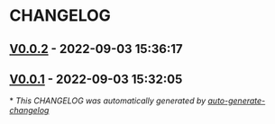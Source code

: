 # CHANGELOG

## [V0.0.2](https://github.com/fredfrazao/eks_Demo/releases/tag/V0.0.2) - 2022-09-03 15:36:17

## [V0.0.1](https://github.com/fredfrazao/eks_Demo/releases/tag/V0.0.1) - 2022-09-03 15:32:05

\* *This CHANGELOG was automatically generated by [auto-generate-changelog](https://github.com/BobAnkh/auto-generate-changelog)*


